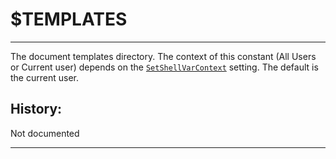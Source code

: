 # $TEMPLATES

---

The document templates directory. The context of this constant (All Users or Current user) depends on the [`SetShellVarContext`][1] setting. The default is the current user.

## History:

Not documented

---

[1]: ../Reference/SetShellVarContext.markdown